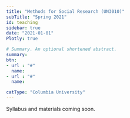 ```yaml
---
title: "Methods for Social Research (UN3010)"
subTitle: "Spring 2021"
id: teaching
sidebar: true
date: "2021-01-01"
Plotly: true

# Summary. An optional shortened abstract.
summary: 
btn:
- url : "#"
  name: 
- url : "#"
  name: 

catType: "Columbia University"
---
```


Syllabus and materials coming soon.